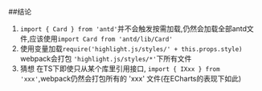 ##结论
1. ```import { Card } from 'antd'```并不会触发按需加载,仍然会加载全部antd文件,应该使用```import Card from 'antd/lib/Card'```
2. 使用变量加载```require('highlight.js/styles/' + this.props.style)``` webpack会打包 ```'highlight.js/styles/*'```下所有文件
3. 猜想 在TS下即使只从某个库里引用接口, ```import { IXxx } from 'xxx'```,webpack仍然会打包所有的 'xxx' 文件(在ECharts的表现下如此)